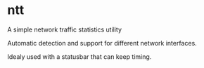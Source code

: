 # ntt
A simple network traffic statistics utility

Automatic detection and support for different network interfaces.

Idealy used with a statusbar that can keep timing.
